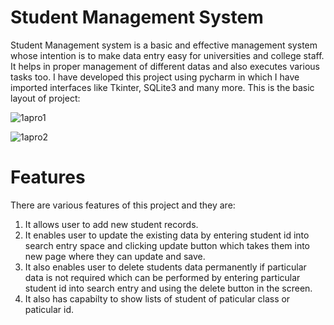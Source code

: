 # Student Management System
Student Management system is a basic and effective management system whose intention is to make data entry easy for universities and college staff. It helps in proper management of different datas and also executes various tasks too. I have developed this project using pycharm in which I have imported interfaces like Tkinter, SQLite3 and many more. This is the basic layout of project:

![1apro1](https://user-images.githubusercontent.com/82519341/135708535-e924dd2a-ff36-414a-bed0-0970144faf4b.PNG)

![1apro2](https://user-images.githubusercontent.com/82519341/135709453-2802fec0-d25e-4df2-a469-6a10be10a557.PNG)

# Features
There are various features of this project and they are:
1. It allows user to add new student records.
2. It enables user to update the existing data by entering student id into search entry space and clicking update button which takes them into new page where they can update and save.
3. It also enables user to delete students data permanently if particular data is not required which can be performed by entering particular student id into search entry and using the delete button in the screen.
4. It also has capabilty to show lists of student of paticular class or paticular id.
